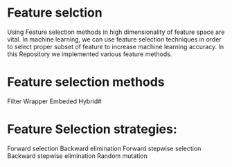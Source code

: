 # Feature selction

Using Feature selection methods in high dimensionality of feature space are vital. In machine learning, we can use feature selection techniques 
in order to select proper subset of feature to increase machine learning accuracy.
In this Repository we implemented various feature methods.

# Feature selection methods
  Filter
  Wrapper
  Embeded
  Hybrid#
# Feature Selection strategies:
  Forward selection
  Backward elimination
  Forward stepwise selection
  Backward stepwise elimination
  Random mutation

